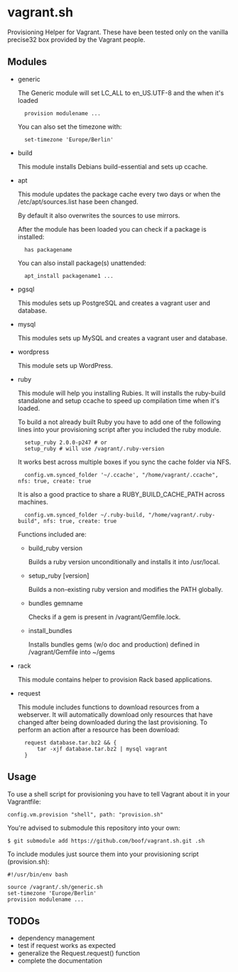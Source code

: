 vagrant.sh
==========

Provisioning Helper for Vagrant. These have been tested only on the vanilla precise32 box provided by the Vagrant people.

Modules
-------

- generic

  The Generic module will set LC_ALL to en_US.UTF-8 and the when it's loaded

        provision modulename ...

  You can also set the timezone with:

        set-timezone 'Europe/Berlin'

- build

  This module installs Debians build-essential and sets up ccache.

- apt

  This module updates the package cache every two days or when the /etc/apt/sources.list hase been changed.

  By default it also overwrites the sources to use mirrors.

  After the module has been loaded you can check if a package is installed:

        has packagename

  You can also install package(s) unattended:

        apt_install packagename1 ...

- pgsql

  This modules sets up PostgreSQL and creates a vagrant user and database.

- mysql

  This modules sets up MySQL and creates a vagrant user and database.

- wordpress

  This module sets up WordPress.

- ruby

  This module will help you installing Rubies. It will installs the ruby-build standalone and setup ccache to speed up compilation time when it's loaded.

  To build a not already built Ruby you have to add one of the following lines into your provisioning script after you included the ruby module.

        setup_ruby 2.0.0-p247 # or
        setup_ruby # will use /vagrant/.ruby-version

  It works best across multiple boxes if you sync the cache folder via NFS.

        config.vm.synced_folder '~/.ccache', "/home/vagrant/.ccache", nfs: true, create: true

  It is also a good practice to share a RUBY_BUILD_CACHE_PATH across machines.

        config.vm.synced_folder ~/.ruby-build, "/home/vagrant/.ruby-build", nfs: true, create: true

  Functions included are:

    - build_ruby version

      Builds a ruby version unconditionally and installs it into /usr/local.

    - setup_ruby [version]

      Builds a non-existing ruby version and modifies the PATH globally.

    - bundles gemname

      Checks if a gem is present in /vagrant/Gemfile.lock.

    - install_bundles

      Installs bundles gems (w/o doc and production) defined in /vagrant/Gemfile into ~/gems

- rack

  This module contains helper to provision Rack based applications.

- request

  This module includes functions to download resources from a webserver. It will automatically download only resources that have changed after being downloaded during the last provisioning. To perform an action after a resource has been download:

        request database.tar.bz2 && {
            tar -xjf database.tar.bz2 | mysql vagrant
        }


Usage
-----

To use a shell script for provisioning you have to tell Vagrant about it in your Vagrantfile:

    config.vm.provision "shell", path: "provision.sh"

You're advised to submodule this repository into your own:

    $ git submodule add https://github.com/boof/vagrant.sh.git .sh

To include modules just source them into your provisioning script (provision.sh):

    #!/usr/bin/env bash

    source /vagrant/.sh/generic.sh
    set-timezone 'Europe/Berlin'
    provision modulename ...

TODOs
-----

- dependency management
- test if request works as expected
- generalize the Request.request() function
- complete the documentation
